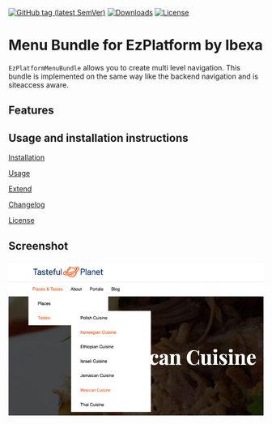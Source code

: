 [![GitHub tag (latest SemVer)](https://img.shields.io/github/v/tag/arfaram/ezmenubundle?style=flat-square&color=blue)](https://github.com/arfaram/ezmenubundle/tags)
[![Downloads](https://img.shields.io/packagist/dt/arfaram/ezmenubundle.svg?style=flat-square&color=blue)](https://packagist.org/packages/arfaram/ezmenubundle)
[![License](https://img.shields.io/packagist/l/arfaram/ezmenubundle.svg?style=flat-square&color=blue)](https://github.com/arfaram/ezmenubundle/blob/master/LICENSE)

# Menu Bundle for EzPlatform by Ibexa

`EzPlatformMenuBundle` allows you to create multi level navigation. This bundle is implemented on the same way like the backend navigation and is siteaccess aware.


## Features


## Usage and installation instructions

[Installation](Doc/install.md)

[Usage](Doc/usage.md)

[Extend](Doc/extend.md)

[Changelog](Doc/changelog.md)

[License](LICENSE)


## Screenshot

![EZ Platform menu](Doc/images/navigation_desktop.png "EZ Platform menu navigation")
